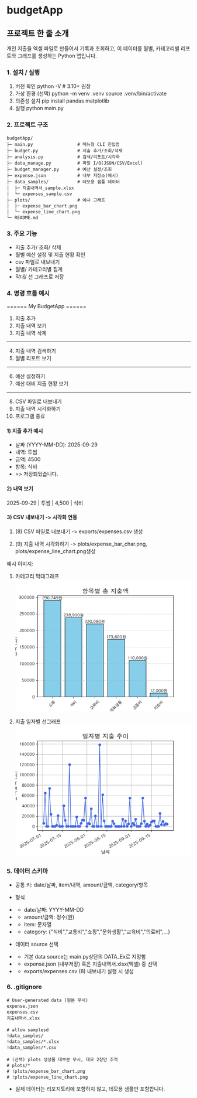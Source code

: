 # budgetApp

## 프로젝트 한 줄 소개

개인 지출을 엑셀 파일로 만들어서 기록과 조회하고, 
이 데이터를 월별, 카테고리별 리포트와 그래프를 생성하는 Python 앱입니다.


### 1. 설치 / 실행 
   1. 버전 확인
      python -V # 3.10+ 권장
   2. 가상 환경 (선택)
      python -m venv .venv
      source .venv/bin/activate
   3. 의존성 설치
      pip install pandas matplotlib
   4. 실행
      python main.py



### 2. 프로젝트 구조
    budgetApp/
    ├─ main.py                 # 메뉴형 CLI 진입점
    ├─ budget.py               # 지출 추가/조회/삭제
    ├─ analysis.py             # 검색/리포트/시각화
    ├─ data_manage.py          # 파일 I/O(JSON/CSV/Excel)
    ├─ budget_manager.py       # 예산 설정/조회
    ├─ expense.json            # 내부 저장소(예시)
    ├─ data_samples/           # 데모용 샘플 데이터 
    │  ├─ 지출내역서_sample.xlsx
    │  └─ expenses_sample.csv
    ├─ plots/                  # 예시 그래프 
    │  ├─ expense_bar_chart.png
    │  └─ expense_line_chart.png
    └─ README.md



### 3. 주요 기능

- 지출 추가/ 조회/ 삭제
- 월별 예산 설정 및 지출 현황 확인
- csv 파일로 내보내기
- 월별/ 카테고리별 집계
- 막대/ 선 그래프로 저장
  
### 4. 명령 흐름 예시 
====== My BudgetApp ======
1. 지출 추가
2. 지출 내역 보기
3. 지출 내역 삭제
--------------------------
4. 지출 내역 검색하기
5. 월별 리포트 보기
--------------------------
6. 예산 설정하기
7. 예산 대비 지출 현황 보기
--------------------------
8. CSV 파일로 내보내기
9. 지출 내역 시각화하기
10. 프로그램 종료


#### 1) 지출 추가 예시
- 날짜 (YYYY-MM-DD): 2025-09-29
- 내역: 투썸
- 금액: 4500
- 항목: 식비
- => 저장되었습니다.

#### 2) 내역 보기
2025-09-29 | 투썸 |   4,500 | 식비


#### 3) CSV 내보내기 -> 시각화 연동
1. (8) CSV 파일로 내보내기 -> exports/expenses.csv 생성

2. (9) 지출 내역 시각화하기 -> plots/expense_bar_char.png, plots/expense_line_chart.png생성

예시 이미지:
1. 카테고리 막대그래프
   ![막대그래프 이미지](./plots/expense_bar_chart.png)

2. 지출 일자별 선그래프
   ![선그래프 이미지](./plots/expense_line_chart.png)





### 5. 데이터 스키마
- 공통 키: date/날짜, item/내역, amount/금액, category/항목
- 형식
- - date/날짜: YYYY-MM-DD
- - amount/금액: 정수(원)
- - item: 문자열
- - category: {"식비","교통비","쇼핑","문화생활","교육비","의료비",...}

- 데이터 source 선택
- - 기본 data source는 main.py상단의 DATA_Ex로 지정함
- - expense.json (내부저장) 혹은 지출내역서.xlsx(엑셀) 중 선택
- - exports/expenses.csv (8) 내보내기 실행 시 생성




### 6. .gitignore
    # User-generated data (원본 무시)
    expense.json
    expenses.csv
    지출내역서.xlsx

    # allow samplesd
    !data_samples/
    !data_samples/*.xlsx
    !data_samples/*.csv

    # (선택) plots 생성물 대부분 무시, 데모 2장만 추적
    # plots/*
    # !plots/expense_bar_chart.png
    # !plots/expense_line_chart.png
  - 실제 데이터는 리포지토리에 포함하지 않고, 데모용 샘플만 포함합니다.


